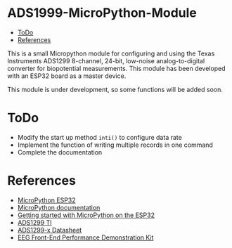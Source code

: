 # ADS1999-MicroPython-Module

<!--toc:start-->
- [ToDo](#todo)
- [References](#references)
<!--toc:end-->

This is a small Micropython module for configuring and using the Texas Instruments ADS1299 8-channel, 24-bit, low-noise analog-to-digital converter for biopotential measurements. This module has been developed with an ESP32 board as a master device.

This module is under development, so some functions will be added soon.

# ToDo
- Modify the start up method `inti()` to configure data rate
- Implement the function of writing multiple records in one command 
- Complete the documentation

# References
- [MicroPython ESP32](https://micropython.org/download/esp32/)
- [MicroPython documentation](https://docs.micropython.org/en/latest/)
- [Getting started with MicroPython on the ESP32](https://docs.micropython.org/en/latest/esp32/tutorial/intro.html?highlight=esp32)
- [ADS1299 TI](https://www.ti.com/product/ADS1299?ds_k=ADS1299&DCM=yes)
- [ADS1299-x Datasheet](https://www.ti.com/lit/ds/symlink/ads1299.pdf?ts=1680289538117&ref_url=https%253A%252F%252Fwww.ti.com%252Fproduct%252FADS1299%253Futm_source%253Dgoogle%2526utm_medium%253Dcpc%2526utm_campaign%253Dasc-null-null-GPN_EN-cpc-pf-google-wwe%2526utm_content%253DADS1299%2526ds_k%253DADS1299%2526DCM%253Dyes%2526gclsrc%253Dds%2526gclsrc%253Dds)
- [EEG Front-End Performance Demonstration Kit](https://www.ti.com/lit/ug/slau443b/slau443b.pdf?ts=1680289719540&ref_url=https%253A%252F%252Fwww.google.com%252F)
